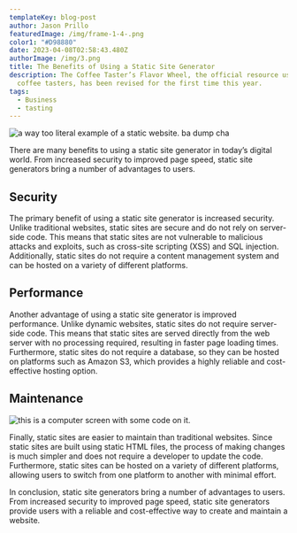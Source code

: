 ```yaml
---
templateKey: blog-post
author: Jason Prillo
featuredImage: /img/frame-1-4-.png
color1: "#D98880"
date: 2023-04-08T02:58:43.480Z
authorImage: /img/3.png
title: The Benefits of Using a Static Site Generator
description: The Coffee Taster’s Flavor Wheel, the official resource used by
  coffee tasters, has been revised for the first time this year.
tags:
  - Business
  - tasting
---
```

![a way too literal example of a static website. ba dump cha](https://images.unsplash.com/photo-1610337673044-720471f83677?ixlib=rb-4.0.3&ixid=MnwxMjA3fDB8MHxzZWFyY2h8NXx8c3RhdGljfGVufDB8fDB8fA%3D%3D&auto=format&fit=crop&w=500&q=60)

There are many benefits to using a static site generator in today’s digital world. From increased security to improved page speed, static site generators bring a number of advantages to users. 

## Security

The primary benefit of using a static site generator is increased security. Unlike traditional websites, static sites are secure and do not rely on server-side code. This means that static sites are not vulnerable to malicious attacks and exploits, such as cross-site scripting (XSS) and SQL injection. Additionally, static sites do not require a content management system and can be hosted on a variety of different platforms. 

## Performance

Another advantage of using a static site generator is improved performance. Unlike dynamic websites, static sites do not require server-side code. This means that static sites are served directly from the web server with no processing required, resulting in faster page loading times. Furthermore, static sites do not require a database, so they can be hosted on platforms such as Amazon S3, which provides a highly reliable and cost-effective hosting option. 

## Maintenance

![this is a computer screen with some code on it. ](https://images.unsplash.com/photo-1461749280684-dccba630e2f6?ixlib=rb-4.0.3&ixid=MnwxMjA3fDB8MHxwaG90by1wYWdlfHx8fGVufDB8fHx8&auto=format&fit=crop&w=1169&q=80)

Finally, static sites are easier to maintain than traditional websites. Since static sites are built using static HTML files, the process of making changes is much simpler and does not require a developer to update the code. Furthermore, static sites can be hosted on a variety of different platforms, allowing users to switch from one platform to another with minimal effort. 

In conclusion, static site generators bring a number of advantages to users. From increased security to improved page speed, static site generators provide users with a reliable and cost-effective way to create and maintain a website.